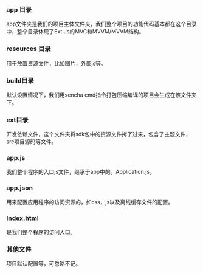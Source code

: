 ### app 目录
app文件夹是我们的项目主体文件夹，我们整个项目的功能代码基本都在这个目录中，整个目录体现了Ext Js的MVC和MVVM/MVVM结构。
### resources 目录
用于放置资源文件，比如图片，外部js等。
### build目录
默认设置情况下，我们用sencha cmd指令打包压缩编译的项目会生成在该文件夹下。
### ext目录
开发依赖文件，这个文件夹将sdk包中的资源文件拷了过来，包含了主题文件，src项目源码等文件。
### app.js
我们整个程序的入口js文件，继承于app中的。Application.js。
### app.json
用来配置应用程序的访问资源的，如css，js以及离线缓存文件的配置。
### Index.html
是我们整个程序的访问入口。
### 其他文件
项目默认配置等，可忽略不记。
